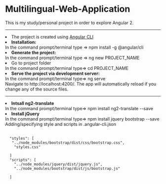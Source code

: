# Multilingual-Web-Application

This is my study/personal project in order to explore Angular 2.

<hr>
<li> The project is created using <a href ="https://github.com/angular/angular-cli">Angular CLI</a> </li>
<li> <b>Installation: </b></li>
In the command prompt/terminal type => npm install -g @angular/cli <br/>
<li> <b>Generate the project: </b> </li>
In the command prompt/terminal type => ng new PROJECT_NAME <br/>
<li> Go to project folder </li>
In the command prompt/terminal type=> cd PROJECT_NAME <br/>
<li> <b>Serve the project via development server: </b> </li>
In the command prompt/terminal type=> ng serve <br/>
Navigate to http://localhost:4200/. The app will automatically reload if you change any of the source files. <br/>
<hr>
<li><b>Intsall ng2-translate </b></li>
In the command prompt/terminal type=> npm install ng2-translate --save
<li> <b>Install jQuery </b></li>
In the command prompt/terminal type=> npm install jquery bootstrap --save
<br/>
Adding/specifying style and scripts in .angular-cli.json <br/>
<br/>

      "styles": [
       "../node_modules/bootstrap/dist/css/bootstrap.css",
        "styles.css"

      ] 
      "scripts": [
        "../node_modules/jquery/dist/jquery.js",
        "../node_modules/bootstrap/dist/js/bootstrap.js"

      ] 
<br/>



